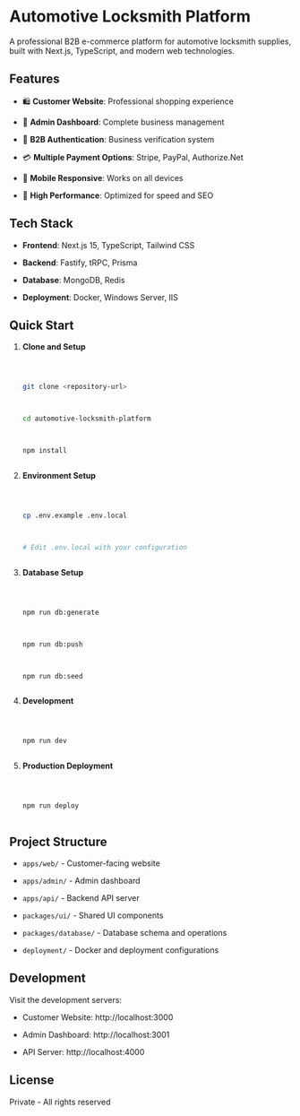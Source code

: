 ﻿<!-- filepath: automotive-salah/README.md -->
# Automotive Locksmith Platform







A professional B2B e-commerce platform for automotive locksmith supplies, built with Next.js, TypeScript, and modern web technologies.







## Features







- 🛍️ **Customer Website**: Professional shopping experience



- 🔧 **Admin Dashboard**: Complete business management



- 🔐 **B2B Authentication**: Business verification system



- 💳 **Multiple Payment Options**: Stripe, PayPal, Authorize.Net



- 📱 **Mobile Responsive**: Works on all devices



- 🚀 **High Performance**: Optimized for speed and SEO







## Tech Stack







- **Frontend**: Next.js 15, TypeScript, Tailwind CSS



- **Backend**: Fastify, tRPC, Prisma



- **Database**: MongoDB, Redis



- **Deployment**: Docker, Windows Server, IIS







## Quick Start







1. **Clone and Setup**



   ```bash



   git clone <repository-url>



   cd automotive-locksmith-platform



   npm install



   ```







2. **Environment Setup**



   ```bash



   cp .env.example .env.local



   # Edit .env.local with your configuration



   ```







3. **Database Setup**



   ```bash



   npm run db:generate



   npm run db:push



   npm run db:seed



   ```







4. **Development**



   ```bash



   npm run dev



   ```







5. **Production Deployment**



   ```bash



   npm run deploy



   ```







## Project Structure







- `apps/web/` - Customer-facing website



- `apps/admin/` - Admin dashboard



- `apps/api/` - Backend API server



- `packages/ui/` - Shared UI components



- `packages/database/` - Database schema and operations



- `deployment/` - Docker and deployment configurations







## Development







Visit the development servers:



- Customer Website: http://localhost:3000



- Admin Dashboard: http://localhost:3001



- API Server: http://localhost:4000







## License







Private - All rights reserved










